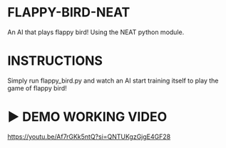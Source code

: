 # FLAPPY-BIRD-NEAT
An AI that plays flappy bird! Using the NEAT python module.
# INSTRUCTIONS
Simply run flappy_bird.py and watch an AI start training itself to play the game of flappy bird!
# ▶️ DEMO WORKING VIDEO
https://youtu.be/Af7rGKk5ntQ?si=QNTUKgzGjgE4GF28


